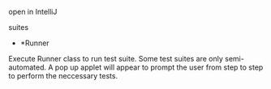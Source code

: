 open in IntelliJ

suites
- *Runner

Execute Runner class to run test suite.
Some test suites are only semi-automated.
A pop up applet will appear to prompt the user from step to step to perform the neccessary tests.

